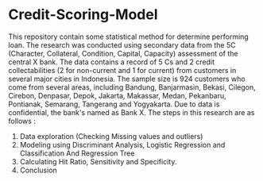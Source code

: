 # Credit-Scoring-Model
This repository contain some statistical method for determine performing loan.
The research was conducted using secondary data from the 5C (Character, Collateral, Condition, Capital, Capacity) assessment of the central X bank. The data contains a record of 5 Cs and 2 credit collectabilities (2 for non-current and 1 for current) from customers in several major cities in Indonesia. The sample size is 924 customers who come from several areas, including Bandung, Banjarmasin, Bekasi, Cilegon, Cirebon, Denpasar, Depok, Jakarta, Makassar, Medan, Pekanbaru, Pontianak, Semarang, Tangerang and Yogyakarta. Due to data is confidential, the bank's named as Bank X.
The steps in this research are as follows :
1. Data exploration (Checking Missing values and outliers)
2. Modeling using Discriminant Analysis, Logistic Regression and Classification And Regression Tree
3. Calculating Hit Ratio, Sensitivity and Specificity.
4. Conclusion
